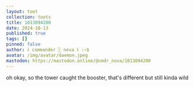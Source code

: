 ```yaml
---
layout: toot
collection: toots
title: 1013094200
date: 2024-10-13
published: true
tags: []
pinned: false
author: ⸸ commander ░ nova ⸸ :~$
avatar: /img/avatar/daemon.jpeg
mastodon: https://mastodon.online/@cmdr_nova/1013094200
---
```


oh okay, so the tower caught the booster, that's different but still kinda wild

